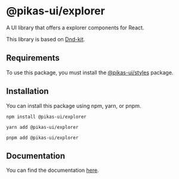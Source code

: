 # @pikas-ui/explorer

A UI library that offers a explorer components for React.

This library is based on [Dnd-kit](https://dndkit.com).

## Requirements

To use this package, you must install the [@pikas-ui/styles](https://pikas-ui.vercel.app/utilities/styles) package.

## Installation

You can install this package using npm, yarn, or pnpm.

```
npm install @pikas-ui/explorer
```

```
yarn add @pikas-ui/explorer
```

```
pnpm add @pikas-ui/explorer
```

## Documentation

You can find the documentation [here](https://pikas-ui.vercel.app).